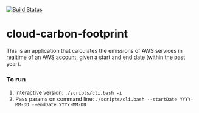 [![Build Status](https://travis-ci.com/dtoakley/cloud-carbon-footprint.svg?token=NzrMQqD3umSypwStq1MQ&branch=trunk)](https://travis-ci.com/dtoakley/cloud-carbon-footprint)

# cloud-carbon-footprint

This is an application that calculates the emissions of AWS services in realtime of an AWS account, given a start and end date (within the past year).

### To run
  1. Interactive version: `./scripts/cli.bash -i`
  2. Pass params on command line: `./scripts/cli.bash --startDate YYYY-MM-DD --endDate YYYY-MM-DD`
